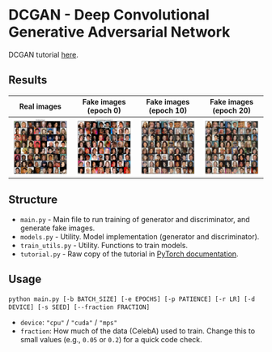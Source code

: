 # DCGAN - Deep Convolutional Generative Adversarial Network

DCGAN tutorial [here](https://pytorch.org/tutorials/beginner/dcgan_faces_tutorial.html). 

## Results
| Real images | Fake images (epoch 0) | Fake images (epoch 10) | Fake images (epoch 20) |
| :---: | :---: | :---: | :---: |
| ![img](results/training_images.png) | ![img](results/generated_images_epoch_0.png) | ![img](results/generated_images_epoch_10.png) | ![img](results/generated_images_epoch_20.png) |

## Structure
* `main.py` - Main file to run training of generator and discriminator, and generate fake images. 
* `models.py` - Utility. Model implementation (generator and discriminator). 
* `train_utils.py` - Utility. Functions to train models. 
* `tutorial.py` - Raw copy of the tutorial in [PyTorch documentation](https://pytorch.org/tutorials/beginner/dcgan_faces_tutorial.html). 

## Usage
```
python main.py [-b BATCH_SIZE] [-e EPOCHS] [-p PATIENCE] [-r LR] [-d DEVICE] [-s SEED] [--fraction FRACTION]
```
* `device`: `"cpu"` / `"cuda"` / `"mps"`
* `fraction`: How much of the data (CelebA) used to train. Change this to small values (e.g., `0.05` or `0.2`) for a quick code check. 

